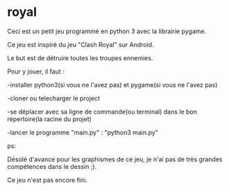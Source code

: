 # royal
Ceci est un petit jeu programmé en python 3 avec la librairie pygame.

Ce jeu est inspiré du jeu "Clash Royal" sur Android.

Le but est de détruire toutes les troupes ennemies.

Pour y jouer, il faut :

 -installer python3(si vous ne l'avez pas) et pygame(si vous ne l'avez pas)
 
 -cloner ou telecharger le project
 
 -se déplacer avec sa ligne de commande(ou terminal) dans le bon répertoire(la racine du projet)
 
 -lancer le programme "main.py" : "python3 main.py"
 

ps:

Désolé d'avance pour les graphismes de ce jeu, je n'ai pas de très grandes compétences dans le dessin ;).

Ce jeu n'est pas encore fini.
